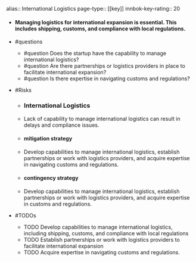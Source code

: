 alias:: International Logistics
page-type:: [[key]]
innbok-key-rating:: 20
- #### Managing logistics for international expansion is essential. This includes shipping, customs, and compliance with local regulations.
- #questions
  - #question Does the startup have the capability to manage international logistics?
  - #question Are there partnerships or logistics providers in place to facilitate international expansion?
  - #question Is there expertise in navigating customs and regulations?
- #Risks

  - ### International Logistics
  - Lack of capability to manage international logistics can result in delays and compliance issues.
  - #### mitigation strategy
  - Develop capabilities to manage international logistics, establish partnerships or work with logistics providers, and acquire expertise in navigating customs and regulations.
  - #### contingency strategy
  - Develop capabilities to manage international logistics, establish partnerships or work with logistics providers, and acquire expertise in customs and regulations.
- #TODOs
  - TODO Develop capabilities to manage international logistics, including shipping, customs, and compliance with local regulations
  - TODO  Establish partnerships or work with logistics providers to facilitate international expansion
  - TODO  Acquire expertise in navigating customs and regulations.


